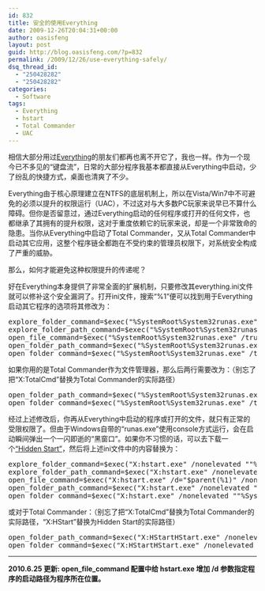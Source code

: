 ```yaml
---
id: 832
title: 安全的使用Everything
date: 2009-12-26T20:04:31+00:00
author: oasisfeng
layout: post
guid: http://blog.oasisfeng.com/?p=832
permalink: /2009/12/26/use-everything-safely/
dsq_thread_id:
  - "250428282"
  - "250428282"
categories:
  - Software
tags:
  - Everything
  - hstart
  - Total Commander
  - UAC
---
```

相信大部分用过<a href="http://www.voidtools.com/" target="_blank">Everything</a>的朋友们都再也离不开它了，我也一样。作为一个现今已不多见的“键盘流”，日常的大部分程序我基本都直接从Everything中启动，少了纷乱的快捷方式，桌面也清爽了不少。

Everything由于核心原理建立在NTFS的底层机制上，所以在Vista/Win7中不可避免的必须以提升的权限运行（UAC），不过这对与大多数PC玩家来说早已不算什么障碍。但你是否留意过，通过Everything启动的任何程序或打开的任何文件，也都继承了其拥有的提升权限，这对于重度依赖它的玩家来说，却是一个非常致命的隐患。当你从Everything中启动了Total Commander，又从Total Commander中启动其它应用，这整个程序链全都跑在不受约束的管理员权限下，对系统安全构成了严重的威胁。

那么，如何才能避免这种权限提升的传递呢？

<!--more-->好在Everything本身提供了非常全面的扩展机制，只要修改其everything.ini文件就可以修补这个安全漏洞了。打开ini文件，搜索“%1”便可以找到用于Everything启动其它程序的选项将其修改为：

<pre>explore_folder_command=$exec("%SystemRoot%System32runas.exe" /trustlevel:0x20000 "%SystemRoot%explorer.exe" /n,/e,"%1")
explore_folder_path_command=$exec("%SystemRoot%System32runas.exe" /trustlevel:0x20000 "%SystemRoot%explorer.exe" /n,/e,/select,"%1")
open_file_command=$exec("%SystemRoot%System32runas.exe" /trustlevel:0x20000 "%1")
open_folder_path_command=$exec("%SystemRoot%System32runas.exe" /trustlevel:0x20000 "%SystemRoot%explorer.exe" /n,/e,"$parent(%1)")
open_folder_command=$exec("%SystemRoot%System32runas.exe" /trustlevel:0x20000 "%SystemRoot%explorer.exe" /n,/e,"%1")</pre>

如果你用的是Total Commander作为文件管理器，那么后两行需要改为：（别忘了把“X:TotalCmd”替换为Total Commander的实际路径）

<pre>open_folder_path_command=$exec("%SystemRoot%System32runas.exe" /trustlevel:0x20000 "X:TotalCmdTotalCmd.EXE" /t /o /r="$parent(%1)")
open_folder_command=$exec("%SystemRoot%System32runas.exe" /trustlevel:0x20000 "X:TotalCmdTotalCmd.EXE" /t /o /r="%1")</pre>

经过上述修改后，你再从Everything中启动的程序或打开的文件，就只有正常的受限权限了。但由于Windows自带的“runas.exe”使用console方式运行，会在启动瞬间弹出一个一闪即逝的“黑窗口”。如果你不习惯的话，可以去下载一个<a href="http://www.ntwind.com/software/utilities/hstart.html" target="_blank">“Hidden Start”</a>，然后将上述ini文件中的内容替换为：

<pre>explore_folder_command=$exec("X:hstart.exe" /nonelevated ""%SystemRoot%explorer.exe" /n,/e,"%1"")
explore_folder_path_command=$exec("X:hstart.exe" /nonelevated ""%SystemRoot%explorer.exe" /n,/e,/select,"%1"")
open_file_command=$exec("X:hstart.exe" /d="$parent(%1)" /nonelevated "%1")
open_folder_path_command=$exec("X:hstart.exe" /nonelevated ""%SystemRoot%explorer.exe" /n,/e,"$parent(%1)"")
open_folder_command=$exec("X:hstart.exe" /nonelevated ""%SystemRoot%explorer.exe" /n,/e,"%1"")</pre>

或对于Total Commander：（别忘了把“X:TotalCmd”替换为Total Commander的实际路径，“X:HStart”替换为Hidden Start的实际路径）

<pre>open_folder_path_command=$exec("X:HStartHStart.exe" /nonelevated ""X:TotalCmdTotalCmd.EXE" /t /o /r="$parent(%1)"")
open_folder_command=$exec("X:HStartHStart.exe" /nonelevated ""X:TotalCmdTotalCmd.EXE" /t /o /r="%1"")</pre><hr size=2> 

**2010.6.25 更新: open\_file\_command 配置中给 hstart.exe 增加 /d 参数指定程序的启动路径为程序所在位置。**</p>